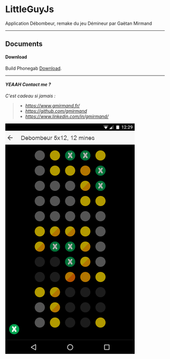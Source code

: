 LittleGuyJs
===================
Application Débombeur, remake du jeu Démineur par Gaëtan Mirmand

----------


Documents
-------------


#### <i class="icon-folder-open"></i> Download
Build Phonegab [Download](https://build.phonegap.com/apps/2923112/share).


----------

#### <i class="icon-thumbs-up-alt"> YEAAH Contact me ?

C'est cadeau si jamais : 
 > - <i class="icon-link"> https://www.gmirmand.fr/
 > - <i class="icon-link"> https://github.com/gmirmand
 > - <i class="icon-link"> https://www.linkedin.com/in/gmirmand/
 
![Débombeur screenshot](screenshot.png?raw=true "Débombeur screenshot")
